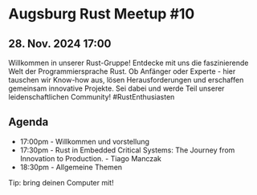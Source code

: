 # Augsburg Rust Meetup #10
## 28. Nov. 2024 17:00

Willkommen in unserer Rust-Gruppe! Entdecke mit uns die faszinierende Welt der Programmiersprache Rust. Ob Anfänger oder Experte - hier tauschen wir Know-how aus, lösen Herausforderungen und erschaffen gemeinsam innovative Projekte. Sei dabei und werde Teil unserer leidenschaftlichen Community! #RustEnthusiasten

## Agenda
- 17:00pm - Willkommen und vorstellung
- 17:30pm - Rust in Embedded Critical Systems: The Journey from Innovation to Production. - Tiago Manczak
- 18:30pm - Allgemeine Themen

Tip: bring deinen Computer mit!
